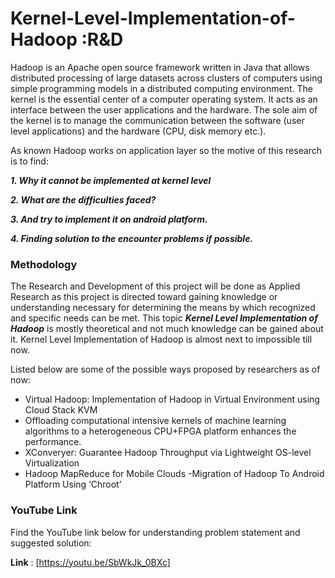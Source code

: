 # Kernel-Level-Implementation-of-Hadoop :R&D

Hadoop is an Apache open source framework written in Java that allows distributed processing of large
datasets across clusters of computers using simple programming models in a distributed computing
environment. The kernel is the essential center of a computer operating system. It acts as an interface
between the user applications and the hardware. The sole aim of the kernel is to manage the
communication between the software (user level applications) and the hardware (CPU, disk memory
etc.).

As known Hadoop works on application layer so the motive of this research is to find:

**_1. Why it cannot be implemented at kernel level_**  

**_2. What are the difficulties faced?_**

**_3. And try to implement it on android platform._**

**_4. Finding solution to the encounter problems if possible._**


### Methodology

The Research and Development of this project will be done as Applied Research as this project is
directed toward gaining knowledge or understanding necessary for determining the means by which
recognized and specific needs can be met. This topic **_Kernel Level Implementation of Hadoop_** is
mostly theoretical and not much knowledge can be gained about it. Kernel Level Implementation of
Hadoop is almost next to impossible till now.

Listed below are some of the possible ways proposed by researchers as of now:

- Virtual Hadoop: Implementation of Hadoop in Virtual Environment using Cloud Stack KVM
- Offloading computational intensive kernels of machine learning algorithms to a heterogeneous CPU+FPGA platform enhances the performance.
- XConveryer: Guarantee Hadoop Throughput via Lightweight OS-level Virtualization
- Hadoop MapReduce for Mobile Clouds
-Migration of Hadoop To Android Platform Using ‘Chroot’

### YouTube Link

Find the YouTube link below for understanding problem statement and suggested solution:

**Link** : [https://youtu.be/SbWkJk_0BXc]
